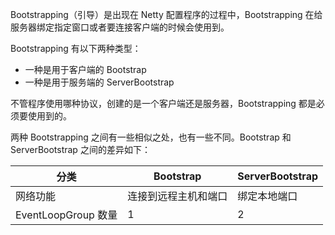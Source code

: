 Bootstrapping（引导）是出现在 Netty 配置程序的过程中，Bootstrapping 在给服务器绑定指定窗口或者要连接客户端的时候会使用到。

Bootstrapping 有以下两种类型：

- 一种是用于客户端的 Bootstrap
- 一种是用于服务端的 ServerBootstrap

不管程序使用哪种协议，创建的是一个客户端还是服务器，Bootstrapping 都是必须要使用到的。

两种 Bootstrapping 之间有一些相似之处，也有一些不同。Bootstrap 和 ServerBootstrap 之间的差异如下：

| 分类                | Bootstrap            | ServerBootstrap |
| ------------------- | -------------------- | --------------- |
| 网络功能            | 连接到远程主机和端口 | 绑定本地端口    |
| EventLoopGroup 数量 | 1                    | 2               |